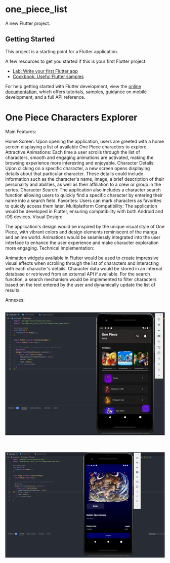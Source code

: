 # one_piece_list

A new Flutter project.

## Getting Started

This project is a starting point for a Flutter application.

A few resources to get you started if this is your first Flutter project:

- [Lab: Write your first Flutter app](https://docs.flutter.dev/get-started/codelab)
- [Cookbook: Useful Flutter samples](https://docs.flutter.dev/cookbook)

For help getting started with Flutter development, view the
[online documentation](https://docs.flutter.dev/), which offers tutorials,
samples, guidance on mobile development, and a full API reference.

# One Piece Characters Explorer

Main Features:

Home Screen: Upon opening the application, users are greeted with a home screen displaying a list of available One Piece characters to explore.
Attractive Animations: Each time a user scrolls through the list of characters, smooth and engaging animations are activated, making the browsing experience more interesting and enjoyable.
Character Details: Upon clicking on a specific character, a new screen opens displaying details about that particular character. These details could include information such as the character's name, image, a brief description of their personality and abilities, as well as their affiliation to a crew or group in the series.
Character Search: The application also includes a character search function allowing users to quickly find a specific character by entering their name into a search field.
Favorites: Users can mark characters as favorites to quickly access them later.
Multiplatform Compatibility: The application would be developed in Flutter, ensuring compatibility with both Android and iOS devices.
Visual Design:

The application's design would be inspired by the unique visual style of One Piece, with vibrant colors and design elements reminiscent of the manga and anime world.
Animations would be seamlessly integrated into the user interface to enhance the user experience and make character exploration more engaging.
Technical Implementation:

Animation widgets available in Flutter would be used to create impressive visual effects when scrolling through the list of characters and interacting with each character's details.
Character data would be stored in an internal database or retrieved from an external API if available.
For the search function, a search mechanism would be implemented to filter characters based on the text entered by the user and dynamically update the list of results.

Annexes:

<br/>
<div align="center">
  <img alt="Demo" src="assets/ex1.png" />
</div>
<br/>
<br/>

<br/>
<div align="center">
  <img alt="Demo" src="assets/ex2.png" />
</div>
<br/>
<br/>

